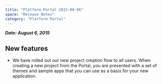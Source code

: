 ```yaml
---
title: "Platform Portal 2015-08-06"
space: "Release Notes"
category: "Platform Portal"
---
```



***Date: August 6, 2015***

## New features

*   We have rolled out our new project creation flow to all users. When creating a new project from the Portal, you are presented with a set of themes and sample apps that you can use as a basis for your new application.